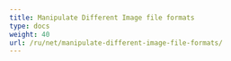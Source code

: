 ```yaml
---
title: Manipulate Different Image file formats
type: docs
weight: 40
url: /ru/net/manipulate-different-image-file-formats/
---
```



